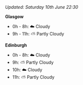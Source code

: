 *Updated: Saturday 10th June 22:30*

**Glasgow**

* 0h - 8h: :cloud: Cloudy
* 9h - 11h: :partly_sunny: Partly Cloudy

**Edinburgh**

* 0h - 8h: :cloud: Cloudy
* 9h: :partly_sunny: Partly Cloudy
* 10h: :cloud: Cloudy
* 11h: :partly_sunny: Partly Cloudy
